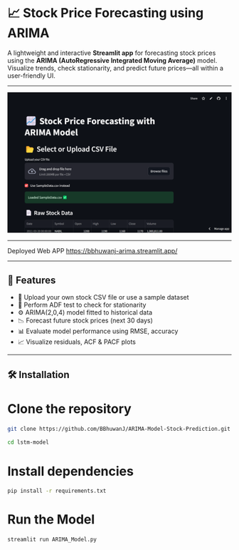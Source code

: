 # 📈 Stock Price Forecasting using ARIMA

A lightweight and interactive **Streamlit app** for forecasting stock prices using the **ARIMA (AutoRegressive Integrated Moving Average)** model. Visualize trends, check stationarity, and predict future prices—all within a user-friendly UI.

--------------------------

![App Demo](https://github.com/BBhuwanJ/ARIMA-Model-Stock-Prediction/blob/1256a4e2f18148c27cc2173c9723f6cdecd60bbc/assets/ARIMA%20MODEL.png)

--------------------------

Deployed Web APP
https://bbhuwanj-arima.streamlit.app/ 


--------------------------

## 🚀 Features

- 📂 Upload your own stock CSV file or use a sample dataset
- 🧪 Perform ADF test to check for stationarity
- ⚙️ ARIMA(2,0,4) model fitted to historical data
- 📉 Forecast future stock prices (next 30 days)
- 📊 Evaluate model performance using RMSE, accuracy
- 📈 Visualize residuals, ACF & PACF plots

----------------------------

## 🛠️ Installation


# Clone the repository
```bash
git clone https://github.com/BBhuwanJ/ARIMA-Model-Stock-Prediction.git

```
```bash
cd lstm-model
```
# Install dependencies
```bash
pip install -r requirements.txt
```
# Run the Model
```bash
streamlit run ARIMA_Model.py
```